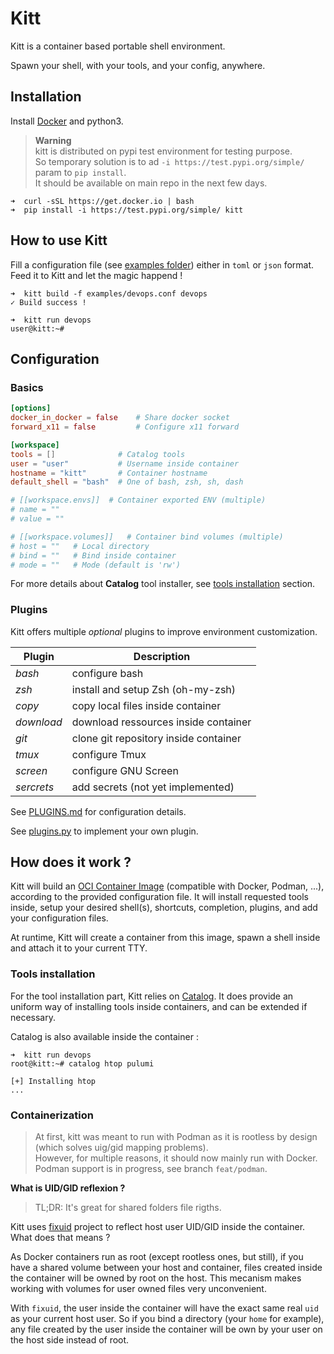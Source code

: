 # Kitt

Kitt is a container based portable shell environment.

Spawn your shell, with your tools, and your config, anywhere.

## Installation

Install [Docker](https://docs.docker.com/get-docker) and python3.

> **Warning**  
> kitt is distributed on pypi test environment for testing purpose.  
> So temporary solution is to ad `-i https://test.pypi.org/simple/` param to `pip install`.  
> It should be available on main repo in the next few days.  

```
➜  curl -sSL https://get.docker.io | bash
➜  pip install -i https://test.pypi.org/simple/ kitt
```

## How to use Kitt

Fill a configuration file (see [examples folder](./examples)) either in `toml` or `json` format. 
Feed it to Kitt and let the magic happend !

```
➜  kitt build -f examples/devops.conf devops
✓ Build success !

➜  kitt run devops
user@kitt:~# 
```

## Configuration
### Basics

```toml
[options]
docker_in_docker = false    # Share docker socket
forward_x11 = false         # Configure x11 forward

[workspace]
tools = []              # Catalog tools
user = "user"           # Username inside container
hostname = "kitt"       # Container hostname
default_shell = "bash"  # One of bash, zsh, sh, dash

# [[workspace.envs]]  # Container exported ENV (multiple)
# name = ""
# value = ""

# [[workspace.volumes]]   # Container bind volumes (multiple)
# host = ""   # Local directory
# bind = ""   # Bind inside container
# mode = ""   # Mode (default is 'rw')
```

For more details about **Catalog** tool installer, see [tools installation](#Tools-installation) section.

### Plugins

Kitt offers multiple _optional_ plugins to improve environment customization.

| Plugin     | Description                           |
|------------|---------------------------------------|
| _bash_     | configure bash                        |
| _zsh_      | install and setup Zsh (oh-my-zsh)     |
| _copy_     | copy local files inside container     |
| _download_ | download ressources inside container  |
| _git_      | clone git repository inside container |
| _tmux_     | configure Tmux                        |
| _screen_   | configure GNU Screen                  |
| _sercrets_ | add secrets (not yet implemented)     |

See [PLUGINS.md](./PLUGINS.md) for configuration details.

See [plugins.py](./kitt/plugins.py) to implement your own plugin.

## How does it work ?

Kitt will build an [OCI Container Image](https://github.com/opencontainers/image-spec) (compatible with Docker, Podman, ...), according to the provided configuration file. It will install requested tools inside, setup your desired shell(s), shortcuts, completion, plugins, and add your configuration files.

At runtime, Kitt will create a container from this image, spawn a shell inside and attach it to your current TTY. 

### Tools installation

For the tool installation part, Kitt relies on [Catalog](https://github.com/senges/catalog). 
It does provide an uniform way of installing tools inside containers, and can be extended if necessary.

Catalog is also available inside the container :

```
➜  kitt run devops
root@kitt:~# catalog htop pulumi

[+] Installing htop
...
```

### Containerization

> At first, kitt was meant to run with Podman as it is rootless by design (which solves uig/gid mapping problems).  
> However, for multiple reasons, it should now mainly run with Docker.
> Podman support is in progress, see branch `feat/podman`.

**What is UID/GID reflexion ?**

> TL;DR: It's great for shared folders file rigths.

Kitt uses [fixuid](https://github.com/boxboat/fixuid) project to reflect host user UID/GID inside the container. What does that means ?

As Docker containers run as root (except rootless ones, but still), if you have a shared volume
between your host and container, files created inside the container will be owned by root on the host. This mecanism makes working with volumes for user owned files very unconvenient.

With `fixuid`, the user inside the container will have the exact same real `uid` as your current host user. So if you bind a directory (your `home` for example), any file created by the user inside the container will be own by your user on the host side instead of root.